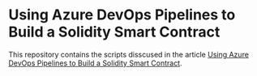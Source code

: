 # Using Azure DevOps Pipelines to Build a Solidity Smart Contract
This repository contains the scripts disscused in the article [Using Azure DevOps Pipelines to Build a Solidity Smart Contract](https://medium.com/cladular/using-azure-devops-pipelines-to-build-a-solidity-smart-contract-a5b448d540fd).

